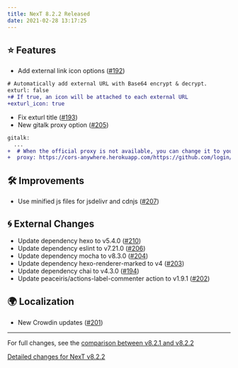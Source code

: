 ```yaml
---
title: NexT 8.2.2 Released
date: 2021-02-28 13:17:25
---
```


## ⭐ Features

- Add external link icon options ([#192](https://github.com/next-theme/hexo-theme-next/pull/192))
```diff
# Automatically add external URL with Base64 encrypt & decrypt.
exturl: false
+# If true, an icon will be attached to each external URL
+exturl_icon: true
```
- Fix exturl title ([#193](https://github.com/next-theme/hexo-theme-next/pull/193))
- New gitalk proxy option ([#205](https://github.com/next-theme/hexo-theme-next/pull/205))
```diff
gitalk:
  ...
+  # When the official proxy is not available, you can change it to your own proxy address
+  proxy: https://cors-anywhere.herokuapp.com/https://github.com/login/oauth/access_token # This is official proxy adress
```

## 🛠 Improvements

- Use minified js files for jsdelivr and cdnjs ([#207](https://github.com/next-theme/hexo-theme-next/pull/207))

## 🌀 External Changes

- Update dependency hexo to v5.4.0 ([#210](https://github.com/next-theme/hexo-theme-next/pull/210))
- Update dependency eslint to v7.21.0 ([#206](https://github.com/next-theme/hexo-theme-next/pull/206))
- Update dependency mocha to v8.3.0 ([#204](https://github.com/next-theme/hexo-theme-next/pull/204))
- Update dependency hexo-renderer-marked to v4 ([#203](https://github.com/next-theme/hexo-theme-next/pull/203))
- Update dependency chai to v4.3.0 ([#194](https://github.com/next-theme/hexo-theme-next/pull/194))
- Update peaceiris/actions-label-commenter action to v1.9.1 ([#202](https://github.com/next-theme/hexo-theme-next/pull/202))

## 🌍 Localization

- New Crowdin updates ([#201](https://github.com/next-theme/hexo-theme-next/pull/201))

***

For full changes, see the [comparison between v8.2.1 and v8.2.2](https://github.com/next-theme/hexo-theme-next/compare/v8.2.1...v8.2.2)

[Detailed changes for NexT v8.2.2](https://github.com/next-theme/hexo-theme-next/releases/tag/v8.2.2)
